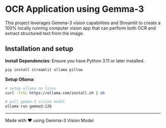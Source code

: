 # OCR Application using Gemma-3

This project leverages Gemma-3 vision capabilities and Streamlit to create a 100% locally running computer vision app that can perform both OCR and extract structured text from the image.

## Installation and setup

**Install Dependencies**:
   Ensure you have Python 3.11 or later installed.
   ```bash
   pip install streamlit ollama pillow
   ```

**Setup Ollama**:
   ```bash
   # setup ollama on linux 
   curl -fsSL https://ollama.com/install.sh | sh
   ```

   ```bash
   # pull gemma-3 vision model
   ollama run gemma3:12b
   ```
---

Made with ❤️ using Gemma-3 Vision Model